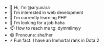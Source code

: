 - 👋 Hi, I’m @aryunara
- 👀 I’m interested in web development
- 🌱 I’m currently learning PHP
- 💞️ I’m looking for a job haha
- 📫 How to reach me tg: dymmlimyy
- 😄 Pronouns: she/her
- ⚡ Fun fact: I have an Immortal rank in Dota 2

<!---
aryunara/aryunara is a ✨ special ✨ repository because its `README.md` (this file) appears on your GitHub profile.
You can click the Preview link to take a look at your changes.
--->
